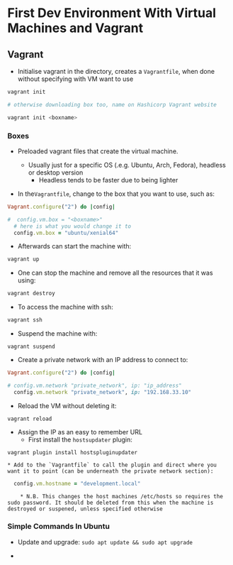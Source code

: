 # First Dev Environment With Virtual Machines and Vagrant

## Vagrant

* Initialise vagrant in the directory, creates a `Vagrantfile`, when done without specifying with VM want to use
```sh
vagrant init

# otherwise downloading box too, name on Hashicorp Vagrant website

vagrant init <boxname>
```

### Boxes

* Preloaded vagrant files that create the virtual machine.
	* Usually just for a specific OS (.e.g. Ubuntu, Arch, Fedora), headless or desktop version
		* Headless tends to be faster due to being lighter

* In the`Vagrantfile`, change to the box that you want to use, such as:
```ruby
Vagrant.configure("2") do |config|

#  config.vm.box = "<boxname>"
  # here is what you would change it to
  config.vm.box = "ubuntu/xenial64"
```

* Afterwards can start the machine with:
```sh
vagrant up
```

* One can stop the machine and remove all the resources that it was using:
```sh
vagrant destroy
```

* To access the machine with ssh:
```sh
vagrant ssh
```

* Suspend the machine with:
```
vagrant suspend
```

* Create a private network with an IP address to connect to:
```ruby
Vagrant.configure("2") do |config|

# config.vm.network "private_network", ip: "ip_address"
  config.vm.network "private_network", ip: "192.168.33.10"
```

* Reload the VM without deleting it:
```
vagrant reload
```

* Assign the IP as an easy to remember URL
	* First install the `hostsupdater` plugin:
```
vagrant plugin install hostspluginupdater
```
	* Add to the `Vagrantfile` to call the plugin and direct where you want it to point (can be underneath the private network section):
```ruby
  config.vm.hostname = "development.local"
```
		* N.B. This changes the host machines /etc/hosts so requires the sudo password. It should be deleted from this when the machine is destroyed or suspened, unless specified otherwise

### Simple Commands In Ubuntu

* Update and upgrade:
```sudo apt update && sudo apt upgrade```

*
